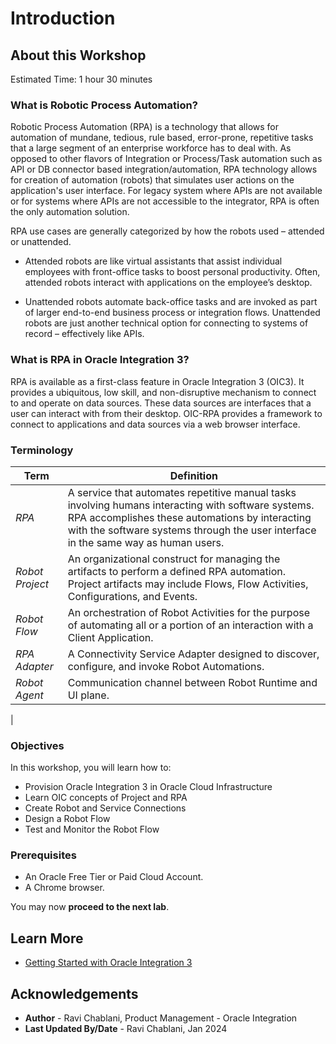 # Introduction

## About this Workshop

Estimated Time: 1 hour 30 minutes


### What is Robotic Process Automation?
 Robotic Process Automation (RPA) is a technology that allows for automation of mundane, tedious, rule based, error-prone, repetitive tasks that a large segment of an enterprise workforce has to deal with. As opposed to other flavors of Integration or Process/Task automation such as API or DB connector based integration/automation, RPA technology allows for creation of automation (robots) that simulates user actions on the application's user interface. For legacy system where APIs are not available or for systems where APIs are not accessible to the integrator, RPA is often the only automation solution.

RPA use cases are generally categorized by how the robots used – attended or unattended.

- Attended robots are like virtual assistants that assist individual employees with front-office tasks to boost personal productivity. Often, attended robots interact with applications on the employee’s desktop.

- Unattended robots automate back-office tasks and are invoked as part of larger end-to-end business process or integration flows. Unattended robots are just another technical option for connecting to systems of record – effectively like APIs.

### What is RPA in Oracle Integration 3?
RPA is available as a first-class feature in Oracle Integration 3 (OIC3). It provides a ubiquitous, low skill, and non-disruptive mechanism to connect to and operate on data sources. These data sources are interfaces that a user can interact with from their desktop. OIC-RPA provides a framework to connect to applications and data sources via a web browser interface.

### Terminology
| Term          | Definition    |
| ------------- |---------------|
| *RPA*  | A service that automates repetitive manual tasks involving humans  interacting with software systems. RPA accomplishes these automations by interacting with the software systems through the user interface in the same way as human users. |
| *Robot Project* | An organizational construct for managing the artifacts to perform a defined RPA automation. Project artifacts may include Flows, Flow Activities, Configurations, and Events. |
| *Robot Flow* | An orchestration of Robot Activities for the purpose of automating all or a portion of an interaction with a Client Application. |
|*RPA Adapter*| A Connectivity Service Adapter designed to discover, configure, and invoke Robot Automations. |
| *Robot Agent* | Communication channel between Robot Runtime and UI plane. |
|

### Objectives

In this workshop, you will learn how to:

* Provision Oracle Integration 3 in Oracle Cloud Infrastructure
* Learn OIC concepts of Project and RPA
* Create Robot and Service Connections
* Design a Robot Flow
* Test and Monitor the Robot Flow

### Prerequisites

* An Oracle Free Tier or Paid Cloud Account.
* A Chrome browser.

You may now **proceed to the next lab**.

## Learn More

* [Getting Started with Oracle Integration 3](https://docs.oracle.com/en/cloud/paas/application-integration/index.html)

## Acknowledgements

* **Author** - Ravi Chablani, Product Management - Oracle Integration
* **Last Updated By/Date** - Ravi Chablani, Jan 2024

